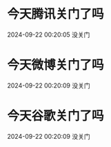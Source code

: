 # 今天腾讯关门了吗

2024-09-22 00:20:05 没关门

# 今天微博关门了吗

2024-09-22 00:20:09 没关门

# 今天谷歌关门了吗

2024-09-22 00:20:09 没关门

